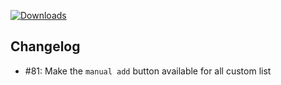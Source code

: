[![Downloads](https://img.shields.io/github/downloads/zevnda/steam-game-idler/1.7.14/total?style=for-the-badge&logo=github&color=137eb5)](https://github.com/zevnda/steam-game-idler/releases/download/1.7.14/Steam.Game.Idler_1.7.14_x64_en-US.msi)

## Changelog
- #81: Make the `manual add` button available for all custom list
